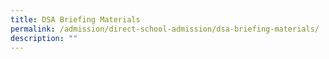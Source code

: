 ```yaml
---
title: DSA Briefing Materials
permalink: /admission/direct-school-admission/dsa-briefing-materials/
description: ""
---
```

